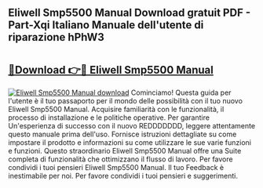 ## Eliwell Smp5500 Manual Download gratuit PDF - Part-Xqi Italiano Manuale dell'utente di riparazione hPhW3

# <h2><a href="http://dfe6nu.blite.top/?on=Eliwell+Smp5500+Manual">🔗Download 👉🔴 Eliwell Smp5500 Manual</a></h2>

[![Eliwell Smp5500 Manual download](https://i.imgur.com/lujVjoI.png)](http://dfe6nu.blite.top/?on=Eliwell+Smp5500+Manual)
Cominciamo! Questa guida per l'utente è il tuo passaporto per il mondo delle possibilità con il tuo nuovo Eliwell Smp5500 Manual. Acquisire familiarità con le funzionalità, il processo di installazione e le politiche operative. Per garantire Un'esperienza di successo con il nuovo REDDDDDDD, leggere attentamente questo manuale prima dell'uso. Fornisce istruzioni dettagliate su come impostare il prodotto e informazioni su come utilizzare le sue varie funzioni e funzioni. Questo straordinario Eliwell Smp5500 Manual offre una Suite completa di funzionalità che ottimizzano il flusso di lavoro. Per favore condividi i tuoi pensieri Eliwell Smp5500 Manual. Il tuo Feedback è inestimabile per noi. Per favore condividi i tuoi pensieri e suggerimenti.
